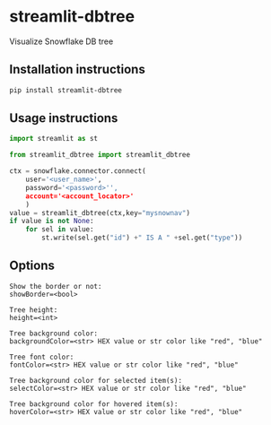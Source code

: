 # streamlit-dbtree

Visualize Snowflake DB tree

## Installation instructions 

```sh
pip install streamlit-dbtree
```

## Usage instructions

```python
import streamlit as st

from streamlit_dbtree import streamlit_dbtree

ctx = snowflake.connector.connect(
    user='<user_name>',
    password='<password>'',
    account='<account_locator>'
    )   
value = streamlit_dbtree(ctx,key="mysnownav")
if value is not None:
    for sel in value:
        st.write(sel.get("id") +" IS A " +sel.get("type"))

```
## Options
    Show the border or not:
    showBorder=<bool>
    
    Tree height:
    height=<int>

    Tree background color:
    backgroundColor=<str> HEX value or str color like "red", "blue"

    Tree font color:
    fontColor=<str> HEX value or str color like "red", "blue"

    Tree background color for selected item(s):
    selectColor=<str> HEX value or str color like "red", "blue"
    
    Tree background color for hovered item(s):
    hoverColor=<str> HEX value or str color like "red", "blue"

